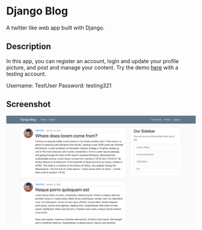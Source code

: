 # Django Blog

A twitter like web app built with Django.

## Description

In this app, you can register an account, login and update your profile picture, and post and manage your content. Try the demo [here](https://quiet-escarpment-41189.herokuapp.com/) with a testing account.

Username: TestUser
Password: testing321

## Screenshot

![screenshot](https://github.com/HaochenQ/Django-blog/blob/main/media/profile_pics/screenshot.png)

